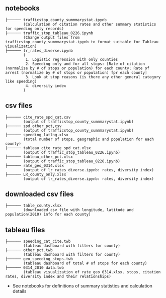 <h2 id="folder-structure"> notebooks </h2>

    ├────── trafficstop_county_summmarystat.ipynb
            (Calculation of citation rates and other summary statistics for speeding only records)
    ├────── traffic_stop_tableau_0226.ipynb
            (Change output files from trafficstop_county_summmarystat.ipynb to format suitable for Tableau visualization)
    ├────── lr_rates_diverse.ipynb
            (
             1. Logistic regression with only counties
             2. Speeding only and for all stops: [Rate of citation (normalize by # of stops or population) for each county; Rate of arrest (normalize by # of stops or population) fpr each county]
             3. Look at stop reasons (is there any other general category like speeding)
             4. diversity index
            )
            
<h2 id="folder-structure"> csv files </h2>  

    ├────── cite_rate_spd_cat.csv
            (output of trafficstop_county_summmarystat.ipynb)
    ├────── spd_other_pct,csv
            (output of trafficstop_county_summmarystat.ipynb)
    ├────── speeding_latlng.xlsx
            (total number of stops, geographic and population for each county)
    ├────── tableau_cite_rate_spd_cat.xlsx
            (output of traffic_stop_tableau_0226.ipynb)
    ├────── tableau_other_pct.xlsx
            (output of traffic_stop_tableau_0226.ipynb)            
    ├────── rate_geo_0314.xlsx
            (output of lr_rates_diverse.ipynb: rates, diversity index)
    ├────── LR_county_only.xlsx
            (output of lr_rates_diverse.ipynb: rates, diversity index)
            
<h2 id="folder-structure"> downloaded csv files </h2>  

    ├────── table_county.xlsx
            (downloaded csv file with longitude, latitude and population(2010) info for each county)

<h2 id="folder-structure"> tableau files </h2>  
    
    ├────── speeding_cat_cite.twb
            (tableau dashboard with filters for county)
    ├────── other_pct.twb
            (tableau dashboard with filters for county)
    ├────── geo_speeding_stops.twb
            (tableau dashboard of total # of stops for each county)
    ├────── 0314_2010 data.twb
            (tableau visualization of rate_geo_0314.xlsx. stops, citation rates, diversity index and their relationships)
            
* See notebooks for definitions of summary statistics and calculation details

